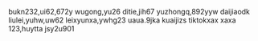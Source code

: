 <!---
shaoyi7161/shaoyi7161 is a ✨ special ✨ repository because its `README.md` (this file) appears on your GitHub profile.
You can click the Preview link to take a look at your changes.
--->
bukn232,ui62,672y
wugong,yu26
ditie,jih67
yuzhongq,892yyw
daijiaodk
liulei,yuhw,uw62
leixyunxa,ywhg23
uaua.9jka
kuaijizs
tiktokxax
xaxa
123,huytta
jsy2u901
